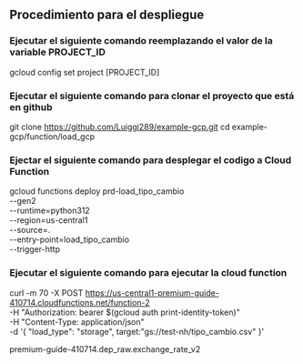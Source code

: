 ## Procedimiento para el despliegue

### Ejecutar el siguiente comando reemplazando el valor de la variable PROJECT_ID

gcloud config set project [PROJECT_ID]

### Ejecutar el siguiente comando para clonar el proyecto  que está en github 

git clone https://github.com/Luiggi289/example-gcp.git 
cd example-gcp/function/load_gcp

### Ejectar el siguiente comando para desplegar el codigo a Cloud Function

gcloud functions deploy prd-load_tipo_cambio \
--gen2 \
--runtime=python312 \
--region=us-central1 \
--source=. \
--entry-point=load_tipo_cambio \
--trigger-http

### Ejecutar el siguiente comando para ejecutar la cloud function 

curl -m 70 -X POST https://us-central1-premium-guide-410714.cloudfunctions.net/function-2 \
-H "Authorization: bearer $(gcloud auth print-identity-token)" \
-H "Content-Type: application/json" \
-d '{
  "load_type": "storage",
  target:"gs://test-nh/tipo_cambio.csv"
}'

premium-guide-410714.dep_raw.exchange_rate_v2